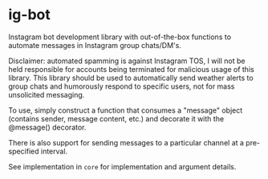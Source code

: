 # ig-bot
Instagram bot development library with out-of-the-box functions to automate messages in Instagram group chats/DM's. 

Disclaimer: automated spamming is against Instagram TOS, I will not be held responsible for accounts being terminated for malicious usage of this library. This library should be used to automatically send weather alerts to group chats and humorously respond to specific users, not for mass unsolicited messaging.

To use, simply construct a function that consumes a "message" object (contains sender, message content, etc.) and decorate it with the @message() decorator.

There is also support for sending messages to a particular channel at a pre-specified interval.

See implementation in `core` for implementation and argument details.
